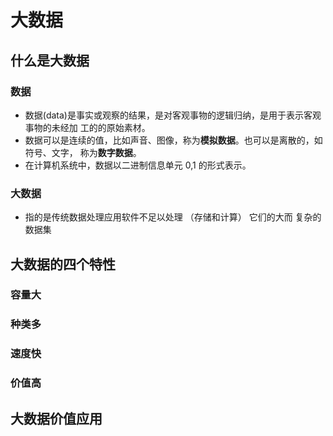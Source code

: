 # 大数据

## 什么是大数据

### 数据

- 数据(data)是事实或观察的结果，是对客观事物的逻辑归纳，是用于表示客观事物的未经加
  工的的原始素材。
- 数据可以是连续的值，比如声音、图像，称为**模拟数据**。也可以是离散的，如符号、文字，
  称为**数字数据**。
- 在计算机系统中，数据以二进制信息单元 0,1 的形式表示。

### 大数据

- 指的是传统数据处理应用软件不足以处理 （存储和计算） 它们的大而 复杂的数据集

## 大数据的四个特性

### 容量大

### 种类多

### 速度快

### 价值高



## 大数据价值应用







